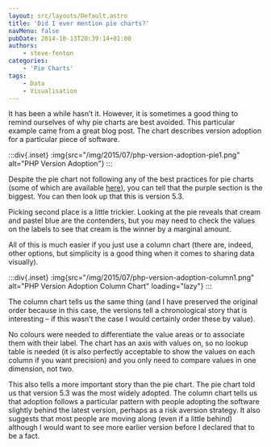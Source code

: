 ```yaml
---
layout: src/layouts/Default.astro
title: 'Did I ever mention pie charts?'
navMenu: false
pubDate: 2014-10-13T20:39:14+01:00
authors:
    - steve-fenton
categories:
    - 'Pie Charts'
tags:
    - Data
    - Visualisation
---
```


It has been a while hasn’t it. However, it is sometimes a good thing to remind ourselves of why pie charts are best avoided. This particular example came from a great blog post. The chart describes version adoption for a particular piece of software.

:::div{.inset}
:img{src="/img/2015/07/php-version-adoption-pie1.png" alt="PHP Version Adoption"}
:::

Despite the pie chart not following any of the best practices for pie charts (some of which are available [here](/blog/2011/10/a-great-example-of-a-terrible-pie-chart/)), you can tell that the purple section is the biggest. You can then look up that this is version 5.3.

Picking second place is a little trickier. Looking at the pie reveals that cream and pastel blue are the contenders, but you may need to check the values on the labels to see that cream is the winner by a marginal amount.

All of this is much easier if you just use a column chart (there are, indeed, other options, but simplicity is a good thing when it comes to sharing data visually).

:::div{.inset}
:img{src="/img/2015/07/php-version-adoption-column1.png" alt="PHP Version Adoption Column Chart" loading="lazy"}
:::

The column chart tells us the same thing (and I have preserved the original order because in this case, the versions tell a chronological story that is interesting – if this wasn’t the case I would certainly order these by value).

No colours were needed to differentiate the value areas or to associate them with their label. The chart has an axis with values on, so no lookup table is needed (it is also perfectly acceptable to show the values on each column if you want precision) and you only need to compare values in one dimension, not two.

This also tells a more important story than the pie chart. The pie chart told us that version 5.3 was the most widely adopted. The column chart tells us that adoption follows a particular pattern with people adopting the software slightly behind the latest version, perhaps as a risk aversion strategy. It also suggests that most people are moving along (even if a little behind) although I would want to see more earlier version before I declared that to be a fact.
